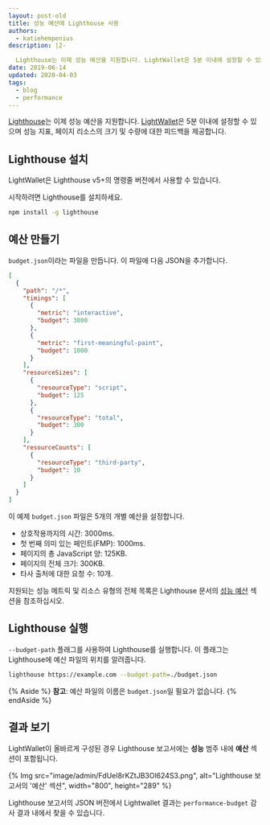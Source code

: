 ```yaml
---
layout: post-old
title: 성능 예산에 Lighthouse 사용
authors:
  - katiehempenius
description: |2-

  Lighthouse는 이제 성능 예산을 지원합니다. LightWallet은 5분 이내에 설정할 수 있고 페이지 리소스 크기와 수량에 대한 피드백을 제공합니다.
date: 2019-06-14
updated: 2020-04-03
tags:
  - blog
  - performance
---
```


[Lighthouse](https://github.com/GoogleChrome/lighthouse)는 이제 성능 예산을 지원합니다. [LightWallet](https://developers.google.com/web/tools/lighthouse/audits/budgets)은 5분 이내에 설정할 수 있으며 성능 지표, 페이지 리소스의 크기 및 수량에 대한 피드백을 제공합니다.

## Lighthouse 설치

LightWallet은 Lighthouse v5+의 명령줄 버전에서 사용할 수 있습니다.

시작하려면 Lighthouse를 설치하세요.

```bash
npm install -g lighthouse
```

## 예산 만들기

`budget.json`이라는 파일을 만듭니다. 이 파일에 다음 JSON을 추가합니다.

```json
[
  {
    "path": "/*",
    "timings": [
      {
        "metric": "interactive",
        "budget": 3000
      },
      {
        "metric": "first-meaningful-paint",
        "budget": 1000
      }
    ],
    "resourceSizes": [
      {
        "resourceType": "script",
        "budget": 125
      },
      {
        "resourceType": "total",
        "budget": 300
      }
    ],
    "resourceCounts": [
      {
        "resourceType": "third-party",
        "budget": 10
      }
    ]
  }
]
```

이 예제 `budget.json` 파일은 5개의 개별 예산을 설정합니다.

- 상호작용까지의 시간: 3000ms.
- 첫 번째 의미 있는 페인트(FMP): 1000ms.
- 페이지의 총 JavaScript 양: 125KB.
- 페이지의 전체 크기: 300KB.
- 타사 출처에 대한 요청 수: 10개.

지원되는 성능 메트릭 및 리소스 유형의 전체 목록은 Lighthouse 문서의 [성능 예산](https://github.com/GoogleChrome/lighthouse/blob/master/docs/performance-budgets.md) 섹션을 참조하십시오.

## Lighthouse 실행

`--budget-path` 플래그를 사용하여 Lighthouse를 실행합니다. 이 플래그는 Lighthouse에 예산 파일의 위치를 알려줍니다.

```bash
lighthouse https://example.com --budget-path=./budget.json
```

{% Aside %} **참고**: 예산 파일의 이름은 `budget.json`일 필요가 없습니다. {% endAside %}

## 결과 보기

LightWallet이 올바르게 구성된 경우 Lighthouse 보고서에는 **성능** 범주 내에 **예산** 섹션이 포함됩니다.

{% Img src="image/admin/FdUeI8rKZtJB3Ol624S3.png", alt="Lighthouse 보고서의 '예산' 섹션", width="800", height="289" %}

Lighthouse 보고서의 JSON 버전에서 Lightwallet 결과는 `performance-budget` 감사 결과 내에서 찾을 수 있습니다.
